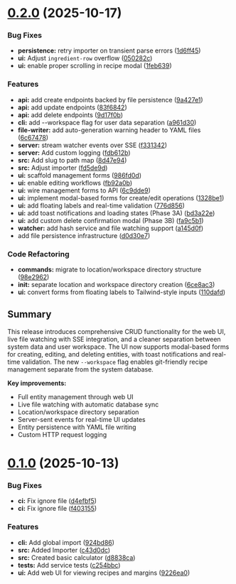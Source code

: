 # [0.2.0](https://github.com/harrytwright/margin-calculator/compare/v0.1.0...v0.2.0) (2025-10-17)

### Bug Fixes

- **persistence:** retry importer on transient parse errors ([1d6ff45](https://github.com/harrytwright/margin-calculator/commit/1d6ff45))
- **ui:** Adjust `ingredient-row` overflow ([050282c](https://github.com/harrytwright/margin-calculator/commit/050282c))
- **ui:** enable proper scrolling in recipe modal ([1feb639](https://github.com/harrytwright/margin-calculator/commit/1feb639))

### Features

- **api:** add create endpoints backed by file persistence ([9a427e1](https://github.com/harrytwright/margin-calculator/commit/9a427e1))
- **api:** add update endpoints ([83f6842](https://github.com/harrytwright/margin-calculator/commit/83f6842))
- **api:** add delete endpoints ([9d17f0b](https://github.com/harrytwright/margin-calculator/commit/9d17f0b))
- **cli:** add --workspace flag for user data separation ([a961d30](https://github.com/harrytwright/margin-calculator/commit/a961d30))
- **file-writer:** add auto-generation warning header to YAML files ([6c67478](https://github.com/harrytwright/margin-calculator/commit/6c67478))
- **server:** stream watcher events over SSE ([f331342](https://github.com/harrytwright/margin-calculator/commit/f331342))
- **server:** Add custom logging ([fdb612b](https://github.com/harrytwright/margin-calculator/commit/fdb612b))
- **src:** Add slug to path map ([8d47e94](https://github.com/harrytwright/margin-calculator/commit/8d47e94))
- **src:** Adjust importer ([fd5de9d](https://github.com/harrytwright/margin-calculator/commit/fd5de9d))
- **ui:** scaffold management forms ([986fd0d](https://github.com/harrytwright/margin-calculator/commit/986fd0d))
- **ui:** enable editing workflows ([fb92a0b](https://github.com/harrytwright/margin-calculator/commit/fb92a0b))
- **ui:** wire management forms to API ([6c9dde9](https://github.com/harrytwright/margin-calculator/commit/6c9dde9))
- **ui:** implement modal-based forms for create/edit operations ([1328be1](https://github.com/harrytwright/margin-calculator/commit/1328be1))
- **ui:** add floating labels and real-time validation ([776d856](https://github.com/harrytwright/margin-calculator/commit/776d856))
- **ui:** add toast notifications and loading states (Phase 3A) ([bd3a22e](https://github.com/harrytwright/margin-calculator/commit/bd3a22e))
- **ui:** add custom delete confirmation modal (Phase 3B) ([fa9c5b1](https://github.com/harrytwright/margin-calculator/commit/fa9c5b1))
- **watcher:** add hash service and file watching support ([a145d0f](https://github.com/harrytwright/margin-calculator/commit/a145d0f))
- add file persistence infrastructure ([d0d30e7](https://github.com/harrytwright/margin-calculator/commit/d0d30e7))

### Code Refactoring

- **commands:** migrate to location/workspace directory structure ([98e2962](https://github.com/harrytwright/margin-calculator/commit/98e2962))
- **init:** separate location and workspace directory creation ([6ce8ac3](https://github.com/harrytwright/margin-calculator/commit/6ce8ac3))
- **ui:** convert forms from floating labels to Tailwind-style inputs ([110dafd](https://github.com/harrytwright/margin-calculator/commit/110dafd))

## Summary

This release introduces comprehensive CRUD functionality for the web UI, live file watching with SSE integration, and a cleaner separation between system data and user workspace. The UI now supports modal-based forms for creating, editing, and deleting entities, with toast notifications and real-time validation. The new `--workspace` flag enables git-friendly recipe management separate from the system database.

**Key improvements:**
- Full entity management through web UI
- Live file watching with automatic database sync
- Location/workspace directory separation
- Server-sent events for real-time UI updates
- Entity persistence with YAML file writing
- Custom HTTP request logging

# [0.1.0](https://github.com/harrytwright/margin-calculator/compare/f403155dfc201cbfd3a985d7255c6fb393cf5794...v0.1.0) (2025-10-13)

### Bug Fixes

- **ci:** Fix ignore file ([d4efbf5](https://github.com/harrytwright/margin-calculator/commit/d4efbf58ef92d34928773c74788b2b38152129c2))
- **ci:** Fix ignore file ([f403155](https://github.com/harrytwright/margin-calculator/commit/f403155dfc201cbfd3a985d7255c6fb393cf5794))

### Features

- **cli:** Add global import ([924bd86](https://github.com/harrytwright/margin-calculator/commit/924bd86f22e2a32ddb97c275f9287c9e58f2e3f8))
- **src:** Added Importer ([c43d0dc](https://github.com/harrytwright/margin-calculator/commit/c43d0dc970e1d904ea4ea6c7426d540460aa9b60))
- **src:** Created basic calculator ([d8838ca](https://github.com/harrytwright/margin-calculator/commit/d8838ca17f52b5a50bfdcf7e7bd310d5a638f4db))
- **tests:** Add service tests ([c254bbc](https://github.com/harrytwright/margin-calculator/commit/c254bbcb1a609a490567f43b6615a749f58eaa1a))
- **ui:** Add web UI for viewing recipes and margins ([9226ea0](https://github.com/harrytwright/margin-calculator/commit/9226ea0365069ef819ca65326ec44ad568d18065))
